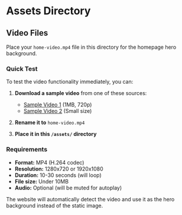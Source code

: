 # Assets Directory

## Video Files

Place your `home-video.mp4` file in this directory for the homepage hero background.

### Quick Test
To test the video functionality immediately, you can:

1. **Download a sample video** from one of these sources:
   - [Sample Video 1](https://sample-videos.com/zip/10/mp4/480/SampleVideo_1280x720_1mb.mp4) (1MB, 720p)
   - [Sample Video 2](https://commondatastorage.googleapis.com/gtv-videos-bucket/sample/BigBuckBunny.mp4) (Small size)

2. **Rename it to** `home-video.mp4`

3. **Place it in this `/assets/` directory**

### Requirements
- **Format:** MP4 (H.264 codec)
- **Resolution:** 1280x720 or 1920x1080  
- **Duration:** 10-30 seconds (will loop)
- **File size:** Under 10MB
- **Audio:** Optional (will be muted for autoplay)

The website will automatically detect the video and use it as the hero background instead of the static image.